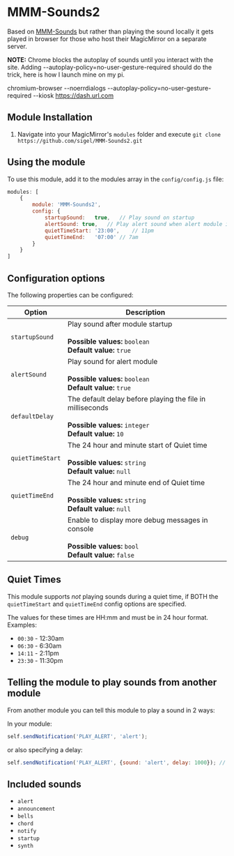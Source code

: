 # MMM-Sounds2
Based on [MMM-Sounds](https://github.com/jc21/MMM-Sounds) but rather than playing the sound locally it gets played in browser for those who host their MagicMirror on a separate server.

**NOTE:** Chrome blocks the autoplay of sounds until you interact with the site. Adding --autoplay-policy=no-user-gesture-required should do the trick, here is how I launch mine on my pi.

chromium-browser --noerrdialogs --autoplay-policy=no-user-gesture-required --kiosk https://dash.url.com

## Module Installation
1. Navigate into your MagicMirror's `modules` folder and execute `git clone https://github.com/sigel/MMM-Sounds2.git`


## Using the module

To use this module, add it to the modules array in the `config/config.js` file:

````javascript
modules: [
	{
		module: 'MMM-Sounds2',
		config: {
			startupSound:	true,	// Play sound on startup
			alertSound:	true,	// Play alert sound when alert module is triggered
			quietTimeStart:	'23:00',	// 11pm
			quietTimeEnd:	'07:00'	// 7am
		}
	}
]
````

## Configuration options

The following properties can be configured:

<table width="100%">
	<thead>
		<tr>
			<th>Option</th>
			<th width="100%">Description</th>
		</tr>
	<thead>
	<tbody>
		<tr>
			<td><code>startupSound</code></td>
			<td>Play sound after module startup<br>
				<br><b>Possible values:</b> <code>boolean</code>
				<br><b>Default value:</b> <code>true</code>
			</td>
		</tr>
		<tr>
			<td><code>alertSound</code></td>
			<td>Play sound for alert module<br>
				<br><b>Possible values:</b> <code>boolean</code>
				<br><b>Default value:</b> <code>true</code>
			</td>
		</tr>
		<tr>
			<td><code>defaultDelay</code></td>
			<td>The default delay before playing the file in milliseconds<br>
				<br><b>Possible values:</b> <code>integer</code>
				<br><b>Default value:</b> <code>10</code>
			</td>
		</tr>
		<tr>
			<td><code>quietTimeStart</code></td>
			<td>The 24 hour and minute start of Quiet time<br>
				<br><b>Possible values:</b> <code>string</code>
				<br><b>Default value:</b> <code>null</code>
			</td>
		</tr>
		<tr>
			<td><code>quietTimeEnd</code></td>
			<td>The  24 hour and minute end of Quiet time<br>
				<br><b>Possible values:</b> <code>string</code>
				<br><b>Default value:</b> <code>null</code>
			</td>
		</tr>
		<tr>
			<td><code>debug</code></td>
			<td>Enable to display more debug messages in console<br>
				<br><b>Possible values:</b> <code>bool</code>
				<br><b>Default value:</b> <code>false</code>
			</td>
		</tr>
	</tbody>
</table>


## Quiet Times

This module supports *not* playing sounds during a quiet time, if BOTH the `quietTimeStart` and `quietTimeEnd` config
options are specified.

The values for these times are HH:mm and must be in 24 hour format. Examples:

- `00:30` - 12:30am
- `06:30` - 6:30am
- `14:11` - 2:11pm
- `23:30` - 11:30pm


## Telling the module to play sounds from another module

From another module you can tell this module to play a sound in 2 ways:

In your module:

```javascript
self.sendNotification('PLAY_ALERT', 'alert');
```

or also specifying a delay:

```javascript
self.sendNotification('PLAY_ALERT', {sound: 'alert', delay: 1000}); // 1 second delay
```


## Included sounds

- `alert`
- `announcement`
- `bells`
- `chord`
- `notify`
- `startup`
- `synth`
